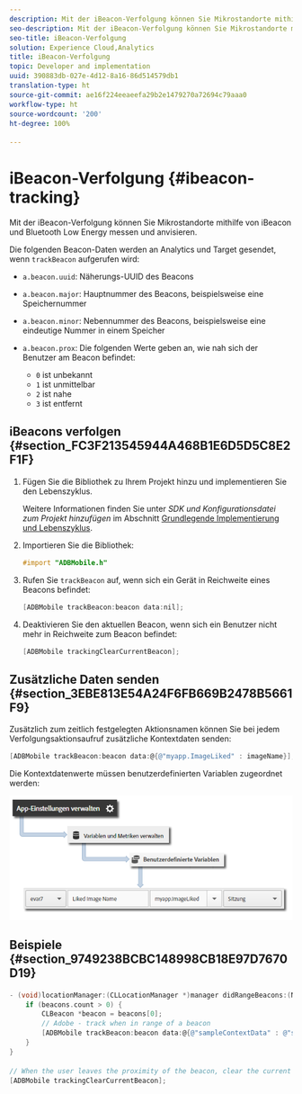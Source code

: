 ```yaml
---
description: Mit der iBeacon-Verfolgung können Sie Mikrostandorte mithilfe von iBeacon und Bluetooth Low Energy messen und anvisieren.
seo-description: Mit der iBeacon-Verfolgung können Sie Mikrostandorte mithilfe von iBeacon und Bluetooth Low Energy messen und anvisieren.
seo-title: iBeacon-Verfolgung
solution: Experience Cloud,Analytics
title: iBeacon-Verfolgung
topic: Developer and implementation
uuid: 390883db-027e-4d12-8a16-86d514579db1
translation-type: ht
source-git-commit: ae16f224eeaeefa29b2e1479270a72694c79aaa0
workflow-type: ht
source-wordcount: '200'
ht-degree: 100%

---
```



# iBeacon-Verfolgung {#ibeacon-tracking}

Mit der iBeacon-Verfolgung können Sie Mikrostandorte mithilfe von iBeacon und Bluetooth Low Energy messen und anvisieren.

Die folgenden Beacon-Daten werden an Analytics und Target gesendet, wenn `trackBeacon` aufgerufen wird:

* `a.beacon.uuid`: Näherungs-UUID des Beacons
* `a.beacon.major`: Hauptnummer des Beacons, beispielsweise eine Speichernummer
* `a.beacon.minor`: Nebennummer des Beacons, beispielsweise eine eindeutige Nummer in einem Speicher
* `a.beacon.prox`: Die folgenden Werte geben an, wie nah sich der Benutzer am Beacon befindet:

   * `0` ist unbekannt
   * `1` ist unmittelbar
   * `2` ist nahe
   * `3` ist entfernt

## iBeacons verfolgen {#section_FC3F213545944A468B1E6D5D5C8E2F1F}

1. Fügen Sie die Bibliothek zu Ihrem Projekt hinzu und implementieren Sie den Lebenszyklus.

   Weitere Informationen finden Sie unter *SDK und Konfigurationsdatei zum Projekt hinzufügen* im Abschnitt [Grundlegende Implementierung und Lebenszyklus](/help/ios/getting-started/dev-qs.md).
1. Importieren Sie die Bibliothek:

   ```objective-c
   #import "ADBMobile.h"
   ```

1. Rufen Sie `trackBeacon` auf, wenn sich ein Gerät in Reichweite eines Beacons befindet:

   ```objective-c
   [ADBMobile trackBeacon:beacon data:nil];
   ```

1. Deaktivieren Sie den aktuellen Beacon, wenn sich ein Benutzer nicht mehr in Reichweite zum Beacon befindet:

   ```objective-c
   [ADBMobile trackingClearCurrentBeacon];
   ```

## Zusätzliche Daten senden {#section_3EBE813E54A24F6FB669B2478B5661F9}

Zusätzlich zum zeitlich festgelegten Aktionsnamen können Sie bei jedem Verfolgungsaktionsaufruf zusätzliche Kontextdaten senden:

```objective-c
[ADBMobile trackBeacon:beacon data:@{@"myapp.ImageLiked" : imageName}];
```

Die Kontextdatenwerte müssen benutzerdefinierten Variablen zugeordnet werden:

![](assets/map-variable-context-ltv.png)

## Beispiele {#section_9749238BCBC148998CB18E97D7670D19}

```objective-c
- (void)locationManager:(CLLocationManager *)manager didRangeBeacons:(NSArray *)beacons inRegion:(CLBeaconRegion *)region { 
    if (beacons.count > 0) { 
        CLBeacon *beacon = beacons[0]; 
        // Adobe - track when in range of a beacon 
        [ADBMobile trackBeacon:beacon data:@{@"sampleContextData" : @"sampleContextDataVal"}]; 
    } 
} 
 
// When the user leaves the proximity of the beacon, clear the current beacon 
[ADBMobile trackingClearCurrentBeacon];
```

